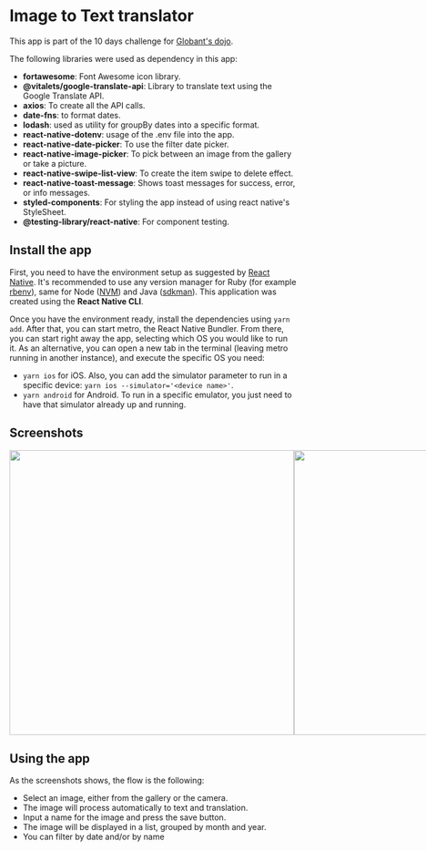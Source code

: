 # Image to Text translator

This app is part of the 10 days challenge for [Globant's dojo](https://sites.google.com/globant.com/tp-dojo/challenges-by-web-ui/image-to-text-translator).

The following libraries were used as dependency in this app:

- **fortawesome**: Font Awesome icon library.
- **@vitalets/google-translate-api**: Library to translate text using the Google Translate API.
- **axios**: To create all the API calls.
- **date-fns**: to format dates.
- **lodash**: used as utility for groupBy dates into a specific format.
- **react-native-dotenv**: usage of the .env file into the app.
- **react-native-date-picker**: To use the filter date picker.
- **react-native-image-picker**: To pick between an image from the gallery or take a picture.
- **react-native-swipe-list-view**: To create the item swipe to delete effect.
- **react-native-toast-message**: Shows toast messages for success, error, or info messages.
- **styled-components**: For styling the app instead of using react native's StyleSheet.
- **@testing-library/react-native**: For component testing.

## Install the app

First, you need to have the environment setup as suggested by [React Native](https://reactnative.dev/docs/environment-setup). It's recommended to use
any version manager for Ruby (for example [rbenv](https://github.com/rbenv/rbenv)), same for Node ([NVM](https://github.com/nvm-sh/nvm)) and Java ([sdkman](https://sdkman.io/install)). This application was created using the **React Native CLI**.

Once you have the environment ready, install the dependencies using `yarn add`.
After that, you can start metro, the React Native Bundler. From there, you can start right away the app, selecting which OS you would like to run it. As an alternative, you can open a new tab in the terminal (leaving metro running in another instance), and execute the specific OS you need:
- `yarn ios` for iOS. Also, you can add the simulator parameter to run in a specific device: `yarn ios --simulator='<device name>'`.
- `yarn android` for Android. To run in a specific emulator, you just need to have that simulator already up and running.

## Screenshots

<div style="display: flex; flex-direction: row;">
  <img src="https://user-images.githubusercontent.com/18095479/221674464-3b16956c-1164-44b6-9718-98fed1d319a2.png" height="500px" />
  <img src="https://user-images.githubusercontent.com/18095479/221675704-39aa0af1-0876-4496-8bb3-c5ced9f0a159.png" height="500px" />
  <img src="https://user-images.githubusercontent.com/18095479/221676016-94309b39-7c82-4a57-b40f-9842c586c8ac.png" height="500px" />
  <img src="https://user-images.githubusercontent.com/18095479/221680435-72d5fccd-3dad-4052-a4c0-42e87d8710d3.png" height="500px" />
  <img src="https://user-images.githubusercontent.com/18095479/221680879-e56cb5c9-783b-44b9-bc7a-edab05488cc0.png" height="500px" />
  <img src="https://user-images.githubusercontent.com/18095479/221681047-c83c6957-e3db-431b-9870-5d34b2e7102c.png" height="500px" />
  <img src="https://user-images.githubusercontent.com/18095479/221681235-b12d49ab-47a5-4074-b2f9-1e6b84e41be2.png" height="500px" />
  <img src="https://user-images.githubusercontent.com/18095479/221681440-7f21f9bc-d73d-4877-afe0-5e1716536603.png" height="500px" />
</div>

## Using the app
As the screenshots shows, the flow is the following:
- Select an image, either from the gallery or the camera.
- The image will process automatically to text and translation.
- Input a name for the image and press the save button.
- The image will be displayed in a list, grouped by month and year.
- You can filter by date and/or by name
